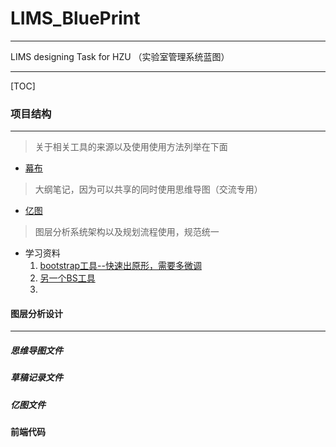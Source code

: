 # LIMS_BluePrint  

---

LIMS designing Task for HZU （实验室管理系统蓝图）

----


[TOC]



### 项目结构

----

> 关于相关工具的来源以及使用使用方法列举在下面

* [幕布](https://mubu.com/)

> 大纲笔记，因为可以共享的同时使用思维导图（交流专用）

* [亿图](https://www.edrawsoft.cn/)

> 图层分析系统架构以及规划流程使用，规范统一

* 学习资料
  1. [bootstrap工具--快速出原形，需要多微调](https://www.bootcss.com/p/layoutit/)
  2. [另一个BS工具](http://www.ibootstrap.cn/)
  3. 

#### 图层分析设计

----

##### 思维导图文件

##### 草稿记录文件

##### 亿图文件

#### 前端代码

 




